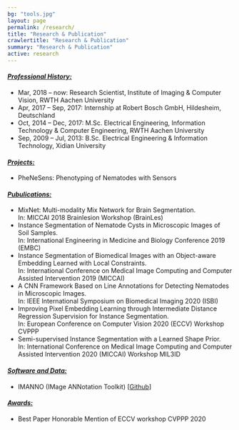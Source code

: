 ```yaml
---
bg: "tools.jpg"
layout: page
permalink: /research/
title: "Research & Publication"
crawlertitle: "Research & Publication"
summary: "Research & Publication"
active: research
---
```

<h4><i><u>Professional History:</u></i></h4>
<ul>
  <li><a class='pub_title'>Mar, 2018 – now: </a> Research Scientist, Institute of Imaging & Computer Vision, RWTH Aachen University</li>
  <li><a class='pub_title'>Apr, 2017 – Sep, 2017: </a> Internship at Robert Bosch GmbH, Hildesheim, Deutschland</li>
  <li><a class='pub_title'>Oct, 2014 – Dec, 2017: </a> M.Sc. Electrical Engineering, Information Technology & Computer Engineering, RWTH Aachen University</li>
  <li><a class='pub_title'>Sep, 2009 – Jul, 2013: </a> B.Sc. Electrical Engineering & Information Technology, Xidian University</li>
</ul>

<h4><i><u>Projects:</u></i></h4>
<ul>
  <li><a class='pub_title'>PheNeSens: </a> Phenotyping of Nematodes with Sensors</li>
</ul>

<h4><i><u>Pubulications:</u></i></h4>
<ul>
  <li><a class='pub_title'>MixNet: Multi-modality Mix Network for Brain Segmentation.</a> <br>In: MICCAI 2018 Brainlesion Workshop (BrainLes)</li>
  <li><a class='pub_title'>Instance Segmentation of Nematode Cysts in Microscopic Images of Soil Samples.</a> <br>In: International Engineering in Medicine and Biology Conference 2019 (EMBC)</li>
  <li><a class='pub_title'>Instance Segmentation of Biomedical Images with an Object-aware Embedding Learned with Local Constraints.</a> <br>In: International Conference on Medical Image Computing and Computer Assisted Intervention 2019 (MICCAI)</li>
  <li><a class='pub_title'>A CNN Framework Based on Line Annotations for Detecting Nematodes in Microscopic Images.</a> <br>In: IEEE International Symposium on Biomedical Imaging 2020 (ISBI)  </li>
  <li><a class='pub_title'>Improving Pixel Embedding Learning through Intermediate Distance Regression Supervision for Instance Segmentation.</a> <br>In: European Conference on Computer Vision 2020 (ECCV) Workshop CVPPP  </li>
  <li><a class='pub_title'>Semi-supervised Instance Segmentation with a Learned Shape Prior.</a> <br>In: International Conference on Medical Image Computing and Computer Assisted Intervention 2020 (MICCAI) Workshop MIL3ID</li>
</ul>

<h4><i><u>Software and Data:</u></i></h4>
<ul>
  <li  class='pub_title'>IMANNO (IMage ANNotation Toolkit) [<a href='https://github.com/looooongChen/IMANNO/wiki'>Github</a>]</li>
</ul>

<h4><i><u>Awards:</u></i></h4>
<ul>
  <li class='pub_title'>Best Paper Honorable Mention of ECCV workshop CVPPP 2020 </li>
</ul>